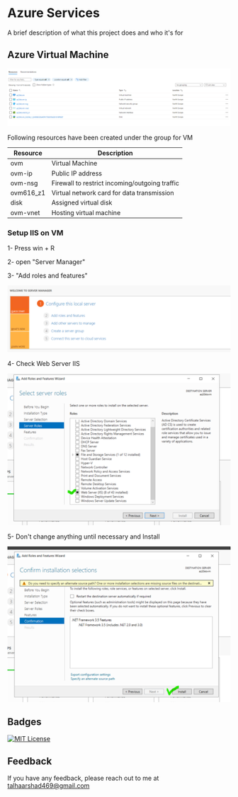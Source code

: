 
# Azure Services

A brief description of what this project does and who it's for




## Azure Virtual Machine
![App Screenshot](https://github.com/talha469/Documentation/blob/main/Common/Media/VMSpecifications.png?raw=true)

Following resources have been created under the group for VM


| Resource   | Description                                          |
|------------|------------------------------------------------------|
| ovm        | Virtual Machine                                      |
| ovm-ip     | Public IP address                                    |
| ovm-nsg    | Firewall to restrict incoming/outgoing traffic       |
| ovm616_z1  | Virtual network card for data transmission           |
| disk       | Assigned virtual disk                                |
| ovm-vnet   | Hosting virtual machine                              |

### Setup IIS on VM
1- Press win + R

2- open "Server Manager"

3- "Add roles and features"

![App Screenshot](https://github.com/talha469/Documentation/blob/main/Common/Media/1.png?raw=true)

4- Check Web Server IIS

![App Screenshot](https://github.com/talha469/Documentation/blob/main/Common/Media/2.png?raw=true)

5- Don't change anything until necessary and Install

![App Screenshot](https://github.com/talha469/Documentation/blob/main/Common/Media/3.png?raw=true)

## Badges

[![MIT License](https://img.shields.io/badge/License-MIT-green.svg)](https://choosealicense.com/licenses/mit/)

## Feedback

If you have any feedback, please reach out to me at talhaarshad469@gmail.com

